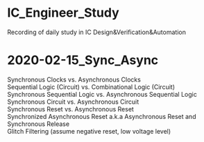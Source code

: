 # IC_Engineer_Study
 Recording of daily study in IC Design&Verification&Automation
# 2020-02-15_Sync_Async
 Synchronous Clocks vs. Asynchronous Clocks  
 Sequential Logic (Circuit) vs. Combinational Logic (Circuit)  
 Synchronous Sequential Logic vs. Asynchronous Sequential Logic  
 Synchronous Circuit vs. Asynchronous Circuit  
 Synchronous Reset vs. Asynchronous Reset   
 Synchronized Asynchronous Reset a.k.a Asynchronous Reset and Synchronous Release  
 Glitch Filtering (assume negative reset, low voltage level)  
 
